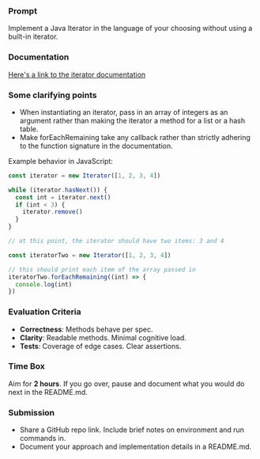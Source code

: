 ### Prompt

Implement a Java Iterator in the language of your choosing without using a built-in iterator.

### Documentation

[Here's a link to the iterator documentation](https://docs.oracle.com/javase/8/docs/api/java/util/Iterator.html)

### Some clarifying points

- When instantiating an iterator, pass in an array of integers as an argument rather than making the iterator a method for a list or a hash table.
- Make forEachRemaining take any callback rather than strictly adhering to the function signature in the documentation.

Example behavior in JavaScript:

```jsx
const iterator = new Iterator([1, 2, 3, 4])

while (iterator.hasNext()) {
  const int = iterator.next()
  if (int < 3) {
    iterator.remove()
  }
}

// at this point, the iterator should have two items: 3 and 4

const iteratorTwo = new Iterator([1, 2, 3, 4])

// this should print each item of the array passed in
iteratorTwo.forEachRemaining((int) => {
  console.log(int)
})
```

### Evaluation Criteria

- **Correctness**: Methods behave per spec.
- **Clarity**: Readable methods. Minimal cognitive load.
- **Tests**: Coverage of edge cases. Clear assertions.

### Time Box

Aim for **2 hours**. If you go over, pause and document what you would do next in the README.md.

### Submission

- Share a GitHub repo link. Include brief notes on environment and run commands in.
- Document your approach and implementation details in a README.md.